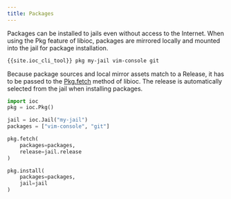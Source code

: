 ```yaml
---
title: Packages
---
```

Packages can be installed to jails even without access to the Internet.
When using the Pkg feature of libioc, packages are mirrored locally and mounted into the jail for package installation.

```sh
{{site.ioc_cli_tool}} pkg my-jail vim-console git
```

Because package sources and local mirror assets match to a Release, it has to be passed to the [Pkg.fetch](https://ioc.github.io/libioc/ioc.Pkg.html#ioc.Pkg.Pkg.fetch) method of libioc.
The release is automatically selected from the jail when installing packages.

```python
import ioc
pkg = ioc.Pkg()

jail = ioc.Jail("my-jail")
packages = ["vim-console", "git"]

pkg.fetch(
    packages=packages,
    release=jail.release
)

pkg.install(
    packages=packages,
    jail=jail
)
```